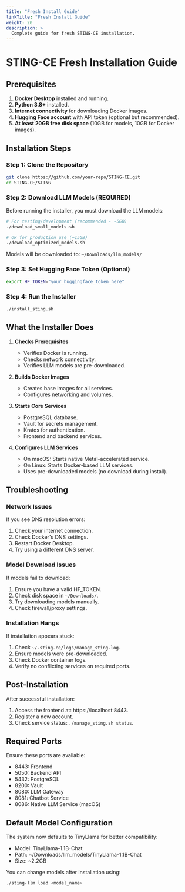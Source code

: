 ```yaml
---
title: "Fresh Install Guide"
linkTitle: "Fresh Install Guide"
weight: 20
description: >
  Complete guide for fresh STING-CE installation.
---
```


# STING-CE Fresh Installation Guide

## Prerequisites

1. **Docker Desktop** installed and running.
2. **Python 3.8+** installed.
3. **Internet connectivity** for downloading Docker images.
4. **Hugging Face account** with API token (optional but recommended).
5. **At least 20GB free disk space** (10GB for models, 10GB for Docker images).

## Installation Steps

### Step 1: Clone the Repository
```bash
git clone https://github.com/your-repo/STING-CE.git
cd STING-CE/STING
```

### Step 2: Download LLM Models (REQUIRED)
Before running the installer, you must download the LLM models:

```bash
# For testing/development (recommended - ~5GB)
./download_small_models.sh

# OR for production use (~15GB)
./download_optimized_models.sh
```

Models will be downloaded to: `~/Downloads/llm_models/`

### Step 3: Set Hugging Face Token (Optional)
```bash
export HF_TOKEN="your_huggingface_token_here"
```

### Step 4: Run the Installer
```bash
./install_sting.sh
```

## What the Installer Does

1. **Checks Prerequisites**
   - Verifies Docker is running.
   - Checks network connectivity.
   - Verifies LLM models are pre-downloaded.

2. **Builds Docker Images**
   - Creates base images for all services.
   - Configures networking and volumes.

3. **Starts Core Services**
   - PostgreSQL database.
   - Vault for secrets management.
   - Kratos for authentication.
   - Frontend and backend services.

4. **Configures LLM Services**
   - On macOS: Starts native Metal-accelerated service.
   - On Linux: Starts Docker-based LLM services.
   - Uses pre-downloaded models (no download during install).

## Troubleshooting

### Network Issues
If you see DNS resolution errors:
1. Check your internet connection.
2. Check Docker's DNS settings.
3. Restart Docker Desktop.
4. Try using a different DNS server.

### Model Download Issues
If models fail to download:
1. Ensure you have a valid HF_TOKEN.
2. Check disk space in `~/Downloads/`.
3. Try downloading models manually.
4. Check firewall/proxy settings.

### Installation Hangs
If installation appears stuck:
1. Check `~/.sting-ce/logs/manage_sting.log`.
2. Ensure models were pre-downloaded.
3. Check Docker container logs.
4. Verify no conflicting services on required ports.

## Post-Installation

After successful installation:
1. Access the frontend at: https://localhost:8443.
2. Register a new account.
3. Check service status: `./manage_sting.sh status`.

## Required Ports

Ensure these ports are available:
- 8443: Frontend
- 5050: Backend API
- 5432: PostgreSQL
- 8200: Vault
- 8080: LLM Gateway
- 8081: Chatbot Service
- 8086: Native LLM Service (macOS)

## Default Model Configuration

The system now defaults to TinyLlama for better compatibility:
- Model: TinyLlama-1.1B-Chat
- Path: ~/Downloads/llm_models/TinyLlama-1.1B-Chat
- Size: ~2.2GB

You can change models after installation using:
```bash
./sting-llm load <model_name>
```